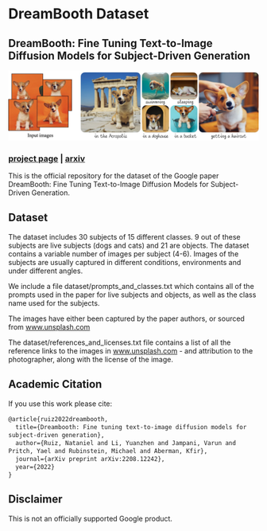 # DreamBooth Dataset
## DreamBooth: Fine Tuning Text-to-Image Diffusion Models for Subject-Driven Generation

![teaser](docs/teaser_static.jpg)

### [project page](https://dreambooth.github.io/) | [arxiv](https://arxiv.org/abs/2208.12242)

This is the official repository for the dataset of the Google paper DreamBooth: Fine Tuning Text-to-Image Diffusion Models for Subject-Driven Generation.

## Dataset

The dataset includes 30 subjects of 15 different classes. 9 out of these subjects are live subjects (dogs and cats) and 21 are objects. The dataset contains a variable number of images per subject (4-6). Images of the subjects are usually captured in different conditions, environments and under different angles.

We include a file dataset/prompts\_and\_classes.txt which contains all of the prompts used in the paper for live subjects and objects, as well as the class name used for the subjects.

The images have either been captured by the paper authors, or sourced from www.unsplash.com

The dataset/references\_and\_licenses.txt file contains a list of all the reference links to the images in www.unsplash.com - and attribution to the photographer, along with the license of the image.

## Academic Citation

If you use this work please cite:
```
@article{ruiz2022dreambooth,
  title={Dreambooth: Fine tuning text-to-image diffusion models for subject-driven generation},
  author={Ruiz, Nataniel and Li, Yuanzhen and Jampani, Varun and Pritch, Yael and Rubinstein, Michael and Aberman, Kfir},
  journal={arXiv preprint arXiv:2208.12242},
  year={2022}
}
```

## Disclaimer

This is not an officially supported Google product.
